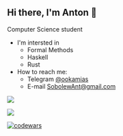 ## Hi there, I'm Anton 👋
Computer Science student

- I'm intersted in
    - Formal Methods
    - Haskell
    - Rust
- How to reach me:
    - Telegram [@ookamias](https://t.me/ookamias)
    - E-mail [SobolewAnt@gmail.com](mailto:SobolewAnt@gmail.com)

![](https://github-profile-summary-cards.vercel.app/api/cards/profile-details?username=SearchingFox&theme=nord_dark)

![](https://github-profile-summary-cards.vercel.app/api/cards/repos-per-language?username=SearchingFox&theme=nord_dark)

[![codewars](https://www.codewars.com/users/SearchingFox/badges/micro)](https://www.codewars.com/users/SearchingFox)

<!--
![](https://komarev.com/ghpvc/?username=searchinfox)
- 🔭 I’m currently working on ...
- 🌱 I’m currently learning ...
- 👯 I’m looking to collaborate on ...
- 🤔 I’m looking for help with ...
- 💬 Ask me about ...
- 📫 How to reach me: ...
- 😄 Pronouns: ...
- ⚡ Fun fact: ...
-->
